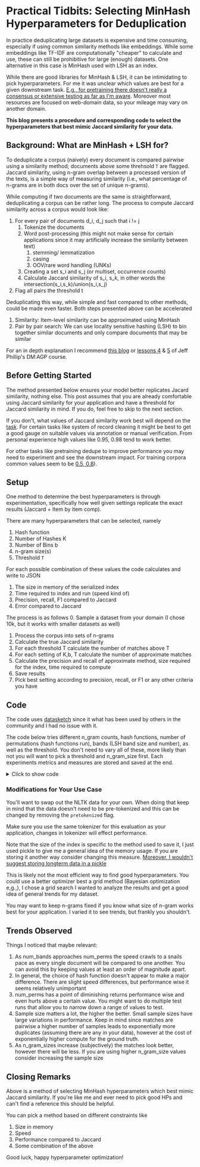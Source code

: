 # Practical Tidbits: Selecting MinHash Hyperparameters for Deduplication

In practice deduplicating large datasets is expensive and time consuming, especially if using common similarity methods like embeddings. While some embeddings like TF-IDF are computationally "cheaper" to calculate and 
use, these can still be prohibitive for large (enough) datasets. One  alternative in this case is MinHash used with LSH as an index.

While there are good libraries for MinHash & LSH, it can be intimidating to pick hyperparameters. For me it was unclear which values are best for a given downstream task. [E.g., for pretraining there doesn't really a consensus or extensive testing as far as I'm aware](https://huggingface.co/blog/dedup).
Moreover most resources are focused on web-domain data, so your mileage may vary on another domain.

**This blog presents a procedure and corresponding code to select the hyperparameters that best mimic Jaccard similarity for your data.**

## Background: What are MinHash + LSH for?

To deduplicate a corpus (naively) every document is compared pairwise using a similarity method; documents above some threhsold `T` are flagged. 
Jaccard similarity, using n-gram overlap between a processed version of the texts, is a simple way of measuring similarity (i.e., what percentage of n-grams are in both docs over the set of unique n-grams). 

While computing if two documents are the same is straightforward, deduplicating a corpus can be rather long. The process to compute Jaccard similarity across a corpus would look like:
1. For every pair of documents d_i, d_j such that i != j
	1. Tokenize the documents
	2. Word post-processing (this might not make sense for certain applications since it may artificially increase the similarity between text)
		1. stemming/ lemmatization
		3. casing
		4. OOV/rare word handling (UNKs)
	3. Creating a set s_i and s_j (or multiset, occurrence counts)
	4. Calculate Jaccard similarity of s_i, s_k, in other words the intersection(s_i,s_k)/union(s_i,s_j)
2. Flag all pairs the threshold t

Deduplicating this way, while simple and fast compared to other methods, could be made even faster. Both steps presented above can be accelerated
1. Similarity: Item-level similarity can be approximated using MinHash
2. Pair by pair search: We can use locality sensitive hashing (LSH) to bin together similar documents and only compare documents that may be similar


For an in depth explanation I recommend [this blog](https://giorgi.tech/blog/minhashing/) or [lessons 4](https://users.cs.utah.edu/~jeffp/DMBook/L4-Minhash.pdf) & [5](https://users.cs.utah.edu/~jeffp/DMBook/L5-LSH.pdf) of Jeff Phillip's DM:AGP course.

## Before Getting Started

The method presented below ensures your model better replicates Jacard similarity, nothing else. This post assumes that you are already comfortable using Jaccard similarity for your application and have a threshold for Jaccard similarity in mind. If you do, feel free to skip to the next section.

If you don't, what values of Jaccard similarity work best will depend on the [task](https://felixlabelle.github.io/2023/12/18/text-similarity-tasks.html#deduplication).
For certain tasks like system of record cleaning it might be best to get a good gauge on suitable values via annotation or manual verification. From personal experience high values like 0.95, 0.98 tend to work better.

For other tasks like pretraining dedupe to improve performance you may need to experiment and see the downstream impact. For training corpora common values seem to be [0.5, 0.8](https://huggingface.co/blog/dedup)).

## Setup

One method to determine the best hyperparameters is through experimentation, specifically how well given settings replicate the exact results (Jaccard + Item by item comp).

There are many hyperparameters that can be selected, namely
1. Hash function
2. Number of Hashes K
3. Number of Bins b
4. n-gram size(s)
5. Threshold `T`

For each possible combination of these values the code calculates and write to JSON
1. The size in memory of the serialized index
2. Time required to index and run (speed kind of)
3. Precision, recall, F1 compared to Jaccard
4. Error compared to Jaccard

The process is as follows
0. Sample a dataset from your domain (I chose 10k, but it works with smaller datasets as well)
1. Process the corpus into sets of n-grams
2. Calculate the true Jaccard similarity
3. For each threshold T calculate the number of matches above T
4. For each setting of K,b, T calculate the number of approximate matches
5. Calculate the precision and recall of approximate method, size required for the index, time required to compute
6. Save results
7. Pick best setting according to precision, recall, or F1 or any other criteria you have


## Code

The code uses [datasketch](https://ekzhu.com/datasketch/index.html) since it what has been used by others in the community and I had no issue with it.

The code below tries different n_gram counts, hash functions, number of permutations (hash functions run), bands (LSH band size and number), as well as the threshold. You don't need to vary all of these,
more likely than not you will want to pick a threshold and n_gram_size first. Each experiments metrics and measures are stored and saved at the end.


<details>
<summary> Click to show code </summary>

{% raw %}
```
# pip install tqdm
# pip install datasketch
# pip install pyfarmhash  xxhash mmh3
from itertools import product
import pickle
from time import process_time
import json

from datasketch import MinHash, MinHashLSH
from datasketch.hashfunc import sha1_hash32
import farmhash
import mmh3
import numpy as np
from tqdm.auto import tqdm
import xxhash


def mmmh3_hash(text):
    return mmh3.hash(text, signed=False)
    
def farmhash_hash(text):
    return farmhash.hash32(text.decode())
    
def xxhash_hash(text):
    text_hash = xxhash.xxh32()
    text_hash.update(text)
    return text_hash.intdigest()
    
hash_dict = {"mmh3" : mmmh3_hash,
             "farmhash" : farmhash_hash,
             "sha1" : sha1_hash32,
             "xxhash" : xxhash_hash}
             
def jaccard_similarity(set1,set2):
    try:
        return len(set1.intersection(set2))/len(set1.union(set2))
    except ZeroDivisionError:
        return 0.0

def preprocess_text(text, n_gram_size=1,pretokenized=False):
    # NOTE if # tokens < n_gram_size the set return is empty
    if pretokenized:
        tokens = text
    else:
        tokens = text.split()
    token_set = set([" ".join(tokens[i:i+n_gram_size]) for i in range(0,len(tokens)-(n_gram_size-1))])
    return token_set
    
def calculate_minhash(token_set, num_perm=128, hash_func="sha1"):
    token_set_hash = MinHash(num_perm=num_perm, hashfunc=hash_dict[hash_func])
    for token in token_set:
        token_set_hash.update(token.encode('utf-8'))
    return token_set_hash

# https://stackoverflow.com/questions/50916422/python-typeerror-object-of-type-int64-is-not-json-serializable
class NpEncoder(json.JSONEncoder):
    def default(self, obj):
        if isinstance(obj, np.integer):
            return int(obj)
        if isinstance(obj, np.floating):
            return float(obj)
        if isinstance(obj, np.ndarray):
            return obj.tolist()
        return super(NpEncoder, self).default(obj)   
    
def hp_gridsearch(corpus, search_params, pretokenized=False):
    results = []
    parameter_dicts = [{key: val for key,val in zip(search_params.keys(),items)} for items in product(*search_params.values())]
    jaccard_similarities = {}
    processed_text_cache = {}
    for parameter_dict in tqdm(parameter_dicts):
        n_gram_size = parameter_dict['n_gram_size']
        threshold = parameter_dict['threshold']
        if n_gram_size in processed_text_cache:
            processed_texts = processed_text_cache[n_gram_size]
        else:
            processed_texts = [preprocess_text(text, n_gram_size,pretokenized=pretokenized) for text in corpus]
            processed_text_cache[n_gram_size] = processed_texts
        if n_gram_size in jaccard_similarities:
            jaccard_similarity_matrix = jaccard_similarities[n_gram_size]
        else:
            jaccard_similarity_matrix = np.zeros((len(corpus),len(corpus)))
            indices = np.tril_indices(len(corpus))
            for i_idx,j_idx in tqdm(zip(indices[0],indices[1])):
                if i_idx == j_idx:
                    jaccard_similarity_score = 1.0
                else:
                    jaccard_similarity_score = jaccard_similarity(processed_texts[i_idx],processed_texts[j_idx])
                    jaccard_similarity_matrix[i_idx,j_idx] = jaccard_similarity_score
                # Note: we only need to set i,j once if they are equal hence this setup
                jaccard_similarity_matrix[j_idx, i_idx] = jaccard_similarity_score
            jaccard_similarities[n_gram_size] = jaccard_similarity_matrix
            
        index = MinHashLSH(threshold=threshold, num_perm=parameter_dict['num_perm'], params=(parameter_dict['num_bands'],parameter_dict['num_perm']//parameter_dict['num_bands']))
        minhash_similarities = np.ones((len(corpus),len(corpus)))*-1
        start_time = process_time()
        for idx, processed_text in tqdm(enumerate(processed_texts)):
            doc_hash = calculate_minhash(processed_text,num_perm=parameter_dict['num_perm'], hash_func=parameter_dict['hash_func'])
            result_idxs = index.query(doc_hash)
            for result_idx in result_idxs:
                result_doc_hash = calculate_minhash(processed_texts[result_idx],num_perm=parameter_dict['num_perm'], hash_func=parameter_dict['hash_func'])
                minhash_similarity = doc_hash.jaccard(result_doc_hash)
                minhash_similarities[idx, result_idx] = minhash_similarity
                minhash_similarities[result_idx, idx] = minhash_similarity
            index.insert(idx, doc_hash)
            
        end_time = process_time()
        
        # Take measures
        error_mask = np.tril(np.ones((len(corpus),len(corpus))),k=-1) > 0
        jaccard_lower_tri = jaccard_similarity_matrix[error_mask]
        minhash_lower_tri = minhash_similarities[error_mask]
        errors = jaccard_lower_tri - minhash_lower_tri
        absolute_errors = np.abs(errors)
        jaccard_matches = (jaccard_lower_tri >= threshold).sum()
        tp = ((jaccard_lower_tri >= threshold) & (minhash_lower_tri >= threshold)).sum()
        fn = ((jaccard_lower_tri >= threshold) & (minhash_lower_tri < threshold)).sum()
        fp = ((jaccard_lower_tri < threshold) & (minhash_lower_tri >= threshold)).sum()
        
        # calculate metrics
        
        try:
            precision = tp/(fp+tp)
        except ZeroDivisionError:
            precision = 0.0

        try:
            recall = tp/(fn+tp)
        except ZeroDivisionError:
            recall = 0.0

        try:
            f1 = (2*precision*recall)/ (precision + recall)
        except ZeroDivisionError:
            f1 = 0.0
        
        # log measures
        parameter_dict['index_size_bytes'] = len(pickle.dumps(index))
        parameter_dict['time_elapsed'] = end_time - start_time
        parameter_dict['fn'] = fn
        parameter_dict['tp'] = tp
        parameter_dict['fp'] = fp
        parameter_dict['jaccard_matches'] = jaccard_matches              
        # log metrics
        parameter_dict['recall'] = recall
        parameter_dict['precision'] = precision
        parameter_dict['f1'] = f1
        parameter_dict['mean_absolute_error'] = np.mean(absolute_errors)
        parameter_dict['std_absolute_error'] = np.std(absolute_errors)
        
        results.append(parameter_dict)
        
    return results
if __name__ == "__main__":
    from random import seed, sample
    import json
   
    # pip install nltk
    # NOTE: NLTK is only used for the reuters corpus, you can remove it otherwise
    import nltk
    from nltk.corpus import reuters
    
    SEED = 0
    seed(SEED)
    np.random.seed(SEED)
    nltk.download('punkt')
    
    # Only needed first time, can remove if using another corpus
    nltk.download('reuters')
    
    # HPs to vary
    search_params = {"threshold" : [0.8,0.9,0.95],
    "num_perm" : [100,200,500],
    "num_bands" : [2,5,10,20],
    "n_gram_size" : [1,2,5],
    "hash_func" : list(hash_dict.keys())}
    
    # Larger sample is exponentially slower, but more telling and likely to include matches
    
    corpus = sample(list(reuters.sents()),k=4_000)
    # NOTE: Pretokenized flag can be removed if data is not pretokenized
    results = hp_gridsearch(corpus, search_params,pretokenized=True)
    
    
    
    # Save results
    json.dump(results, open('results.json','w'),cls=NpEncoder)
```
{% endraw %}
</details>

### Modifications for Your Use Case

You'll want to swap out the NLTK data for your own. When doing that keep in mind that the data doesn't need to be pre-tokenized and this can be changed by removing the `pretokenized` flag.

Make sure you use the same tokenizer for this evaluation as your application, changes in tokenizer will effect performance.

Note that the size of the index is specific to the method used to save it, I just used pickle to give me a general idea of the memory usage. If you are storing it another way consider changing this measure. [Moreover, I wouldn't
suggest storing longterm data in a pickle](https://felixlabelle.com/2024/08/28/rotten-pickles.html)

This is likely not the most efficient way to find good hyperparameters. You could use a better optimizer best a grid method (Bayesian optimization e,g.,), I chose a grid search I wanted to analyze the results and get a good idea of general trends for my dataset.

You may want to keep n-grams fixed if you know what size of n-gram works best for your application. I varied it to see trends, but frankly you shouldn't.

## Trends Observed

Things I noticed that maybe relevant:
1. As num_bands approaches num_perms the speed crawls to a snails pace as every single document will be compared to one another. You can avoid this by keeping values at least an order of magnitude apart.
2. In general, the choice of hash function doesn't appear to make a major difference. There are slight speed differences, but performance wise it seems relatively unimportant
3. num_perms has a point of diminishing returns performance wise and even hurts above a certain value. You might want to do multiple test runs that allow you to narrow down a range of values to test.
4. Sample size matters a lot, the higher the better. Small sample sizes have large variations in performance. Keep in mind since matches are pairwise a higher number of samples leads to exponentially more duplicates (assuming there are any in your data), however at the cost of exponentially higher compute for the ground truth.
5. As n_gram_sizes increase (subjectively) the matches look better, however there will be less. If you are using higher n_gram_size values consider increasing the sample size

## Closing Remarks

Above is a method of selecting MinHash hyperparameters which best mimic Jaccard similarity. If you're like me and ever need to pick good HPs and can't find a reference this should be helpful.

You can pick a method based on different constraints like
1. Size in memory
2. Speed
3. Performance compared to Jaccard
4. Some combination of the above

Good luck, happy hyperparameter optimization!